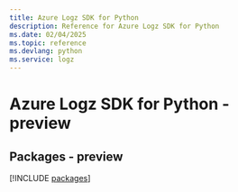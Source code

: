 ```yaml
---
title: Azure Logz SDK for Python
description: Reference for Azure Logz SDK for Python
ms.date: 02/04/2025
ms.topic: reference
ms.devlang: python
ms.service: logz
---
```

# Azure Logz SDK for Python - preview
## Packages - preview
[!INCLUDE [packages](logz-index.md)]